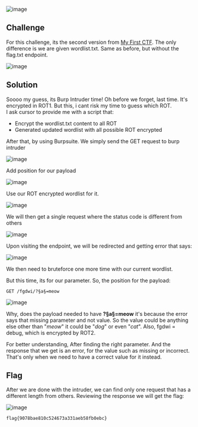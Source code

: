 ![image](https://github.com/user-attachments/assets/1a29d56d-1b3c-45eb-b71a-5942f6511ac1)

## Challenge

For this challenge, its the second version from [My First CTF](https://github.com/Kr3yzi/CTF-WRITEUPS/tree/main/2025/NAHAMCON%202025/WEB/MY%20FIRST%20CTF#readme).
The only difference is we are given wordlist.txt. Same as before, but without the flag.txt endpoint.

![image](https://github.com/user-attachments/assets/2a7b8d18-0f0f-49be-9960-ea990927c14b)

## Solution 

Soooo my guess, its Burp Intruder time! Oh before we forget, last time. It's encrypted in ROT1. But this, i cant risk my time to guess which ROT.  
I ask cursor to provide me with a script that:
- Encrypt the wordlist.txt content to all ROT
- Generated updated wordlist with all possible ROT encrypted
  
After that, by using Burpsuite. We simply send the GET request to burp intruder

![image](https://github.com/user-attachments/assets/36ba7e1c-dab3-43f8-ad8b-43b65435c5f5)

Add position for our payload

![image](https://github.com/user-attachments/assets/24d8e0a8-9f30-45d9-8193-69416ca54d52)

Use our ROT encrypted wordlist for it.

![image](https://github.com/user-attachments/assets/5f3475ab-dc54-4811-b050-2aaf31269235)

We will then get a single request where the status code is different from others

![image](https://github.com/user-attachments/assets/b45b616c-a629-4e79-9876-8be987d8c78e)

Upon visiting the endpoint, we will be redirected and getting error that says:

![image](https://github.com/user-attachments/assets/52f42408-3aec-41ad-ade8-958843ac2592)

We then need to bruteforce one more time with our current wordlist. 

But this time, its for our parameter. So, the position for the payload:
```
GET /fgdwi/?§a§=meow
```
![image](https://github.com/user-attachments/assets/c554f960-96e2-466d-8852-6e672260dcf3)

Why, does the payload needed to have **?§a§=meow** it's because the error says that missing parameter and not value. 
So the value could be anything else other than "*meow*" it could be "*dog*" or even "*cat*". Also, fgdwi = debug, which is encrypted by ROT2.

For better understanding, After finding the right parameter. And the response that we get is an error, for the value such as missing or incorrect. 
That's only when we need to have a correct value for it instead. 

## Flag

After we are done with the intruder, we can find only one request that has a different length from others. Reviewing the response we will get the flag:   

![image](https://github.com/user-attachments/assets/f05b1f88-7ef2-44ed-a2f4-8982106b64e0)

```
flag{9078bae810c524673a331aeb58fb0ebc}
```
